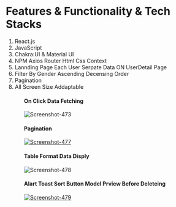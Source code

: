 <h1>Features & Functionality & Tech Stacks</h1>
<ol>
<li>React.js</li>
<li>JavaScript</li>
<li>Chakra:UI & Material UI</li>
<li>NPM Axios Router Html Css Context</li>
<li>Lannding Page Each User Serpate Data ON UserDetail Page </li>
<li>Filter By Gender Ascending Decensing Order</li>
<li>Pagination</li>
<li>All Screen Size Addaptable</li>
<ol>
  <h4> On Click Data Fetching </h4>
<img src="https://i.ibb.co/gdVn31m/Screenshot-473.png" alt="Screenshot-473" border="0">
  
  <h4>Pagination </h4>
  <a href="http"><img src="https://i.ibb.co/8sDmY5h/Screenshot-477.png" alt="Screenshot-477" border="0"></a>
  <h4>Table Format Data Disply</h4>
  <img src="https://i.ibb.co/16wzr5C/Screenshot-478.png" alt="Screenshot-478" border="0">
  <h4>Alart Toast Sort Button Model Prview Before Deleteing </h4>
  <a href="ht.co/s6sbGYq"><img src="https://i.ibb.co/VQMJZ4T/Screenshot-479.png" alt="Screenshot-479" border="0"></a>

 
